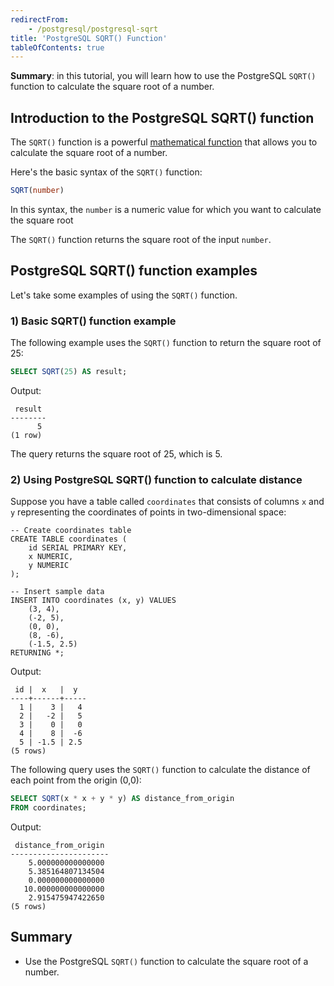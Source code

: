 ```yaml
---
redirectFrom:
    - /postgresql/postgresql-sqrt
title: 'PostgreSQL SQRT() Function'
tableOfContents: true
---
```


**Summary**: in this tutorial, you will learn how to use the PostgreSQL `SQRT()` function to calculate the square root of a number.

## Introduction to the PostgreSQL SQRT() function

The `SQRT()` function is a powerful [mathematical function](/postgresql/postgresql-math-functions) that allows you to calculate the square root of a number.

Here's the basic syntax of the `SQRT()` function:

```sql
SQRT(number)
```

In this syntax, the `number` is a numeric value for which you want to calculate the square root

The `SQRT()` function returns the square root of the input `number`.

## PostgreSQL SQRT() function examples

Let's take some examples of using the `SQRT()` function.

### 1) Basic SQRT() function example

The following example uses the `SQRT()` function to return the square root of 25:

```sql
SELECT SQRT(25) AS result;
```

Output:

```
 result
--------
      5
(1 row)
```

The query returns the square root of 25, which is 5.

### 2) Using PostgreSQL SQRT() function to calculate distance

Suppose you have a table called `coordinates` that consists of columns `x` and `y` representing the coordinates of points in two-dimensional space:

```
-- Create coordinates table
CREATE TABLE coordinates (
    id SERIAL PRIMARY KEY,
    x NUMERIC,
    y NUMERIC
);

-- Insert sample data
INSERT INTO coordinates (x, y) VALUES
    (3, 4),
    (-2, 5),
    (0, 0),
    (8, -6),
    (-1.5, 2.5)
RETURNING *;
```

Output:

```
 id |  x   |  y
----+------+-----
  1 |    3 |   4
  2 |   -2 |   5
  3 |    0 |   0
  4 |    8 |  -6
  5 | -1.5 | 2.5
(5 rows)
```

The following query uses the `SQRT()` function to calculate the distance of each point from the origin (0,0):

```sql
SELECT SQRT(x * x + y * y) AS distance_from_origin
FROM coordinates;
```

Output:

```
 distance_from_origin
----------------------
    5.000000000000000
    5.385164807134504
    0.000000000000000
   10.000000000000000
    2.915475947422650
(5 rows)
```

## Summary

- Use the PostgreSQL `SQRT()` function to calculate the square root of a number.
